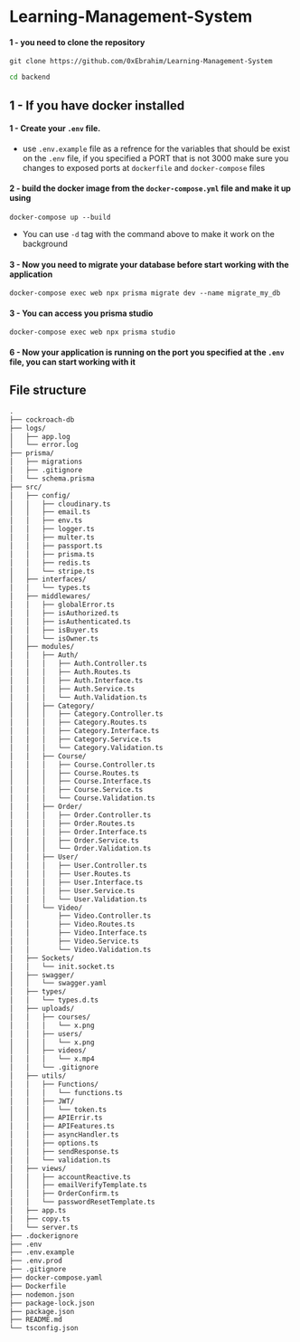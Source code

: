 # Learning-Management-System

#### 1 - you need to clone the repository

```git
git clone https://github.com/0xEbrahim/Learning-Management-System
```

```bash
cd backend
```

## 1 - If you have docker installed

#### 1 - Create your `.env` file.

- use `.env.example` file as a refrence for the variables that should be exist on the `.env` file, if you specified a PORT that is not 3000 make sure you changes to exposed ports at `dockerfile` and `docker-compose` files

#### 2 - build the docker image from the `docker-compose.yml` file and make it up using

```shell
docker-compose up --build
```

- You can use `-d` tag with the command above to make it work on the background

#### 3 - Now you need to migrate your database before start working with the application

```shell
docker-compose exec web npx prisma migrate dev --name migrate_my_db
```

#### 3 - You can access you prisma studio

```shell
docker-compose exec web npx prisma studio
```

#### 6 - Now your application is running on the port you specified at the `.env` file, you can start working with it

## File structure
```txt
.
├── cockroach-db
├── logs/
│   ├── app.log
│   └── error.log
├── prisma/
│   ├── migrations
│   ├── .gitignore
│   └── schema.prisma
├── src/
│   ├── config/
│   │   ├── cloudinary.ts
│   │   ├── email.ts
│   │   ├── env.ts
│   │   ├── logger.ts
│   │   ├── multer.ts
│   │   ├── passport.ts
│   │   ├── prisma.ts
│   │   ├── redis.ts
│   │   └── stripe.ts
│   ├── interfaces/
│   │   └── types.ts
│   ├── middlewares/
│   │   ├── globalError.ts
│   │   ├── isAuthorized.ts
│   │   ├── isAuthenticated.ts
│   │   ├── isBuyer.ts
│   │   └── isOwner.ts
│   ├── modules/
│   │   ├── Auth/
│   │   │   ├── Auth.Controller.ts
│   │   │   ├── Auth.Routes.ts
│   │   │   ├── Auth.Interface.ts
│   │   │   ├── Auth.Service.ts
│   │   │   └── Auth.Validation.ts
│   │   ├── Category/
│   │   │   ├── Category.Controller.ts
│   │   │   ├── Category.Routes.ts
│   │   │   ├── Category.Interface.ts
│   │   │   ├── Category.Service.ts
│   │   │   └── Category.Validation.ts
│   │   ├── Course/
│   │   │   ├── Course.Controller.ts
│   │   │   ├── Course.Routes.ts
│   │   │   ├── Course.Interface.ts
│   │   │   ├── Course.Service.ts
│   │   │   └── Course.Validation.ts
│   │   ├── Order/
│   │   │   ├── Order.Controller.ts
│   │   │   ├── Order.Routes.ts
│   │   │   ├── Order.Interface.ts
│   │   │   ├── Order.Service.ts
│   │   │   └── Order.Validation.ts
│   │   ├── User/
│   │   │   ├── User.Controller.ts
│   │   │   ├── User.Routes.ts
│   │   │   ├── User.Interface.ts
│   │   │   ├── User.Service.ts
│   │   │   └── User.Validation.ts
│   │   └── Video/
│   │       ├── Video.Controller.ts
│   │       ├── Video.Routes.ts
│   │       ├── Video.Interface.ts
│   │       ├── Video.Service.ts
│   │       └── Video.Validation.ts
│   ├── Sockets/
│   │   └── init.socket.ts
│   ├── swagger/
│   │   └── swagger.yaml
│   ├── types/
│   │   └── types.d.ts
│   ├── uploads/
│   │   ├── courses/
│   │   │   └── x.png
│   │   ├── users/
│   │   │   └── x.png
│   │   ├── videos/
│   │   │   └── x.mp4
│   │   └── .gitignore
│   ├── utils/
│   │   ├── Functions/
│   │   │   └── functions.ts
│   │   ├── JWT/
│   │   │   └── token.ts
│   │   ├── APIErrir.ts
│   │   ├── APIFeatures.ts
│   │   ├── asyncHandler.ts
│   │   ├── options.ts
│   │   ├── sendResponse.ts
│   │   └── validation.ts
│   ├── views/
│   │   ├── accountReactive.ts
│   │   ├── emailVerifyTemplate.ts
│   │   ├── OrderConfirm.ts
│   │   └── passwordResetTemplate.ts
│   ├── app.ts
│   ├── copy.ts
│   └── server.ts
├── .dockerignore
├── .env
├── .env.example
├── .env.prod
├── .gitignore
├── docker-compose.yaml
├── Dockerfile
├── nodemon.json
├── package-lock.json
├── package.json
├── README.md
└── tsconfig.json
```
